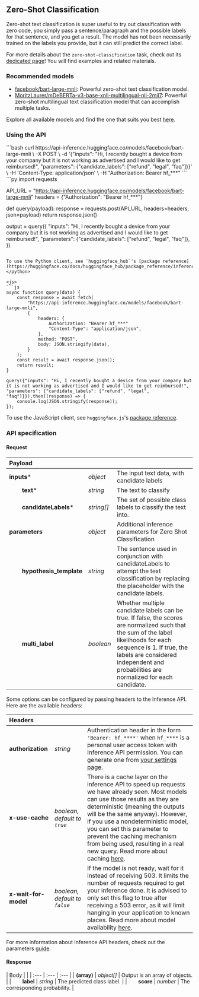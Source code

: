 <!---
This markdown file has been generated from a script. Please do not edit it directly.
For more details, check out:
- the `generate.ts` script: https://github.com/huggingface/hub-docs/blob/main/scripts/api-inference/scripts/generate.ts
- the task template defining the sections in the page: https://github.com/huggingface/hub-docs/tree/main/scripts/api-inference/templates/task/zero-shot-classification.handlebars
- the input jsonschema specifications used to generate the input markdown table: https://github.com/huggingface/huggingface.js/blob/main/packages/tasks/src/tasks/zero-shot-classification/spec/input.json
- the output jsonschema specifications used to generate the output markdown table: https://github.com/huggingface/huggingface.js/blob/main/packages/tasks/src/tasks/zero-shot-classification/spec/output.json
- the snippets used to generate the example:
  - curl: https://github.com/huggingface/huggingface.js/blob/main/packages/tasks/src/snippets/curl.ts
  - python: https://github.com/huggingface/huggingface.js/blob/main/packages/tasks/src/snippets/python.ts
  - javascript: https://github.com/huggingface/huggingface.js/blob/main/packages/tasks/src/snippets/js.ts
- the "tasks" content for recommended models: https://huggingface.co/api/tasks
--->

## Zero-Shot Classification

Zero-shot text classification is super useful to try out classification with zero code, you simply pass a sentence/paragraph and the possible labels for that sentence, and you get a result. The model has not been necessarily trained on the labels you provide, but it can still predict the correct label.

<Tip>

For more details about the `zero-shot-classification` task, check out its [dedicated page](https://huggingface.co/tasks/zero-shot-classification)! You will find examples and related materials.

</Tip>

### Recommended models

- [facebook/bart-large-mnli](https://huggingface.co/facebook/bart-large-mnli): Powerful zero-shot text classification model.
- [MoritzLaurer/mDeBERTa-v3-base-xnli-multilingual-nli-2mil7](https://huggingface.co/MoritzLaurer/mDeBERTa-v3-base-xnli-multilingual-nli-2mil7): Powerful zero-shot multilingual text classification model that can accomplish multiple tasks.

Explore all available models and find the one that suits you best [here](https://huggingface.co/models?inference=warm&pipeline_tag=zero-shot-classification&sort=trending).

### Using the API


<inferencesnippet>

<curl>
```bash
curl https://api-inference.huggingface.co/models/facebook/bart-large-mnli \
	-X POST \
	-d '{"inputs": "Hi, I recently bought a device from your company but it is not working as advertised and I would like to get reimbursed!", "parameters": {"candidate_labels": ["refund", "legal", "faq"]}}' \
	-H 'Content-Type: application/json' \
	-H "Authorization: Bearer hf_***"
```
</curl>

<python>
```py
import requests

API_URL = "https://api-inference.huggingface.co/models/facebook/bart-large-mnli"
headers = {"Authorization": "Bearer hf_***"}

def query(payload):
	response = requests.post(API_URL, headers=headers, json=payload)
	return response.json()

output = query({
    "inputs": "Hi, I recently bought a device from your company but it is not working as advertised and I would like to get reimbursed!",
    "parameters": {"candidate_labels": ["refund", "legal", "faq"]},
})
```

To use the Python client, see `huggingface_hub`'s [package reference](https://huggingface.co/docs/huggingface_hub/package_reference/inference_client#huggingface_hub.InferenceClient.zero_shot_classification).
</python>

<js>
```js
async function query(data) {
	const response = await fetch(
		"https://api-inference.huggingface.co/models/facebook/bart-large-mnli",
		{
			headers: {
				Authorization: "Bearer hf_***"
				"Content-Type": "application/json",
			},
			method: "POST",
			body: JSON.stringify(data),
		}
	);
	const result = await response.json();
	return result;
}

query({"inputs": "Hi, I recently bought a device from your company but it is not working as advertised and I would like to get reimbursed!", "parameters": {"candidate_labels": ["refund", "legal", "faq"]}}).then((response) => {
	console.log(JSON.stringify(response));
});
```

To use the JavaScript client, see `huggingface.js`'s [package reference](https://huggingface.co/docs/huggingface.js/inference/classes/HfInference#zeroshot-classification).
</js>

</inferencesnippet>



### API specification

#### Request

| Payload |  |  |
| :--- | :--- | :--- |
| **inputs*** | _object_ | The input text data, with candidate labels |
| **&nbsp;&nbsp;&nbsp;&nbsp;&nbsp;&nbsp;&nbsp;&nbsp;text*** | _string_ | The text to classify |
| **&nbsp;&nbsp;&nbsp;&nbsp;&nbsp;&nbsp;&nbsp;&nbsp;candidateLabels*** | _string[]_ | The set of possible class labels to classify the text into. |
| **parameters** | _object_ | Additional inference parameters for Zero Shot Classification |
| **&nbsp;&nbsp;&nbsp;&nbsp;&nbsp;&nbsp;&nbsp;&nbsp;hypothesis_template** | _string_ | The sentence used in conjunction with candidateLabels to attempt the text classification by replacing the placeholder with the candidate labels. |
| **&nbsp;&nbsp;&nbsp;&nbsp;&nbsp;&nbsp;&nbsp;&nbsp;multi_label** | _boolean_ | Whether multiple candidate labels can be true. If false, the scores are normalized such that the sum of the label likelihoods for each sequence is 1. If true, the labels are considered independent and probabilities are normalized for each candidate. |


Some options can be configured by passing headers to the Inference API. Here are the available headers:

| Headers |   |    |
| :--- | :--- | :--- |
| **authorization** | _string_ | Authentication header in the form `'Bearer: hf_****'` when `hf_****` is a personal user access token with Inference API permission. You can generate one from [your settings page](https://huggingface.co/settings/tokens). |
| **x-use-cache** | _boolean, default to `true`_ | There is a cache layer on the inference API to speed up requests we have already seen. Most models can use those results as they are deterministic (meaning the outputs will be the same anyway). However, if you use a nondeterministic model, you can set this parameter to prevent the caching mechanism from being used, resulting in a real new query. Read more about caching [here](../parameters#caching]). |
| **x-wait-for-model** | _boolean, default to `false`_ | If the model is not ready, wait for it instead of receiving 503. It limits the number of requests required to get your inference done. It is advised to only set this flag to true after receiving a 503 error, as it will limit hanging in your application to known places. Read more about model availability [here](../overview#eligibility]). |

For more information about Inference API headers, check out the parameters [guide](../parameters).

#### Response

| Body |  |
| :--- | :--- | :--- |
| **(array)** | _object[]_ | Output is an array of objects. |
| **&nbsp;&nbsp;&nbsp;&nbsp;&nbsp;&nbsp;&nbsp;&nbsp;label** | _string_ | The predicted class label. |
| **&nbsp;&nbsp;&nbsp;&nbsp;&nbsp;&nbsp;&nbsp;&nbsp;score** | _number_ | The corresponding probability. |

